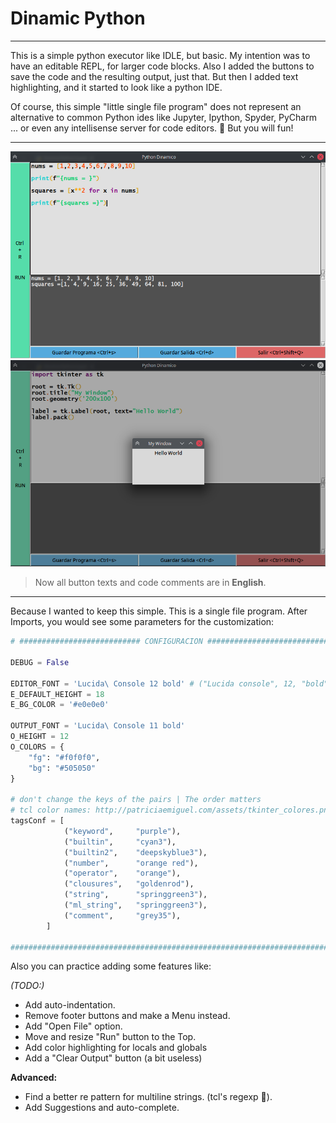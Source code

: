 # Dinamic Python

***

This is a simple python executor like IDLE, but basic.
My intention was to have an editable REPL, for larger code blocks. Also I added the buttons to save the code and the resulting output, just that.
But then I added text highlighting, and it started to look like a python IDE.

Of course, this simple "little single file program" does not represent an alternative to common Python ides like Jupyter, Ipython, Spyder, PyCharm ... or even any intellisense server for code editors. 🎉 But you will fun!

---

![](../Resources/DinamicPython1.png)
![](../Resources/DinamicPython2.png)
> Now all button texts and code comments are in **English**.

---

Because I wanted to keep this simple. This is a single file program. After Imports, you would see some parameters for the customization:

```python
# ########################### CONFIGURACION ####################################

DEBUG = False

EDITOR_FONT = 'Lucida\ Console 12 bold' # ("Lucida console", 12, "bold")
E_DEFAULT_HEIGHT = 18
E_BG_COLOR = '#e0e0e0'

OUTPUT_FONT = 'Lucida\ Console 11 bold'
O_HEIGHT = 12
O_COLORS = {
    "fg": "#f0f0f0", 
    "bg": "#505050"
}

# don't change the keys of the pairs | The order matters
# tcl color names: http://patriciaemiguel.com/assets/tkinter_colores.png
tagsConf = [
            ("keyword",     "purple"),
            ("builtin",     "cyan3"),
            ("builtin2",    "deepskyblue3"),
            ("number",      "orange red"),
            ("operator",    "orange"),
            ("clousures",   "goldenrod"),
            ("string",      "springgreen3"),
            ("ml_string",   "springgreen3"),
            ("comment",     "grey35"),
        ]

################################################################################
```

Also you can practice adding some features like:

*(TODO:)*

+ Add auto-indentation.
+ Remove footer buttons and make a Menu instead.
+ Add "Open File" option.
+ Move and resize "Run" button to the Top.
+ Add color highlighting for locals and globals
+ Add a "Clear Output" button (a bit useless)

**Advanced:**

+ Find a better re pattern for multiline strings. (tcl's regexp 🤦).
+ Add Suggestions and auto-complete.
